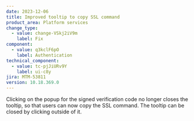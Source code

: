 ```yaml
---
date: 2023-12-06
title: Improved tooltip to copy SSL command
product_area: Platform services
change_type:
  - value: change-VSkj2iV9m
    label: Fix
component:
  - value: q3kclF6pO
    label: Authentication
technical_component:
  - value: tc-pjJiURv9Y
    label: ui-c8y
jira: MTM-53811
version: 10.18.369.0
---
```

Clicking on the popup for the signed verification code no longer closes the tooltip, so that users can now copy the SSL command. The tooltip can be closed by clicking outside of it.
